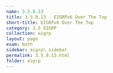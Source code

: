 ```yaml
---
name: 3.5.8.13
title: 3.5.8.13 - EIGRPv6 Over The Top
short-title: EIGRPv6 Over The Top
category: 3.5 EIGRP
collection: eigrp
layout: page
exam: both
sidebar: eigrp\_sidebar
permalink: 3.5.8.13.html
folder: eigrp
---
```

